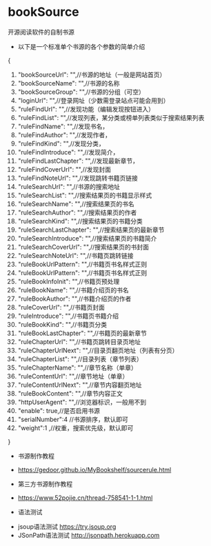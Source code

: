 # bookSource
开源阅读软件的自制书源

* 以下是一个标准单个书源的各个参数的简单介绍

{
1.    "bookSourceUrl": "",//书源的地址（一般是网站首页）
2.    "bookSourceName": "",//书源的名称
3.    "bookSourceGroup": "",//书源的分组（可空）
4.    "loginUrl": "",//登录网址（少数需登录站点可能会用到）
5.    "ruleFindUrl": "",//发现功能（编辑发现按钮进入）
6.    "ruleFindList": "",//发现列表，某分类或榜单列表类似于搜索结果列表
7.    "ruleFindName": "",//发现书名，
8.    "ruleFindAuthor": "",//发现作者，
9.    "ruleFindKind": "",//发现分类，
10.    "ruleFindIntroduce": "",//发现简介，
11.    "ruleFindLastChapter": "",//发现最新章节，
12.    "ruleFindCoverUrl": "",//发现封面
13.    "ruleFindNoteUrl": "",//发现跳转书籍页链接
14.    "ruleSearchUrl": "",//书源的搜索地址
15.    "ruleSearchList": "",//搜索结果页的书籍显示样式
16.    "ruleSearchName": "",//搜索结果页的书名
17.    "ruleSearchAuthor": "",//搜索结果页的作者
18.    "ruleSearchKind": "",//搜索结果页的书籍分类
19.    "ruleSearchLastChapter": "",//搜索结果页的最新章节
20.    "ruleSearchIntroduce": "",//搜索结果页的书籍简介
21.    "ruleSearchCoverUrl": "",//搜索结果页的书封面
22.    "ruleSearchNoteUrl": "",//书籍页跳转链接
23.    "ruleBookUrlPattern": "",//书籍页书名样式正则
24.    "ruleBookUrlPattern": "",//书籍页书名样式正则
25.    "ruleBookInfoInit": "",//书籍页预处理
26.    "ruleBookName": "",//书籍介绍页的书名
27.    "ruleBookAuthor": "",//书籍介绍页的作者
28.    "ruleCoverUrl": "",//书籍页封面
29.    "ruleIntroduce": "",//书籍页书籍介绍
30.    "ruleBookKind": "",//书籍页分类
31.    "ruleBookLastChapter": "",//书籍页的最新章节
32.    "ruleChapterUrl": "",//书籍页跳转目录页地址
33.    "ruleChapterUrlNext": "",//目录页翻页地址（列表有分页）
34.    "ruleChapterList": "",//目录列表（章节列表）
35.    "ruleChapterName": "",//章节名称（单章）
36.    "ruleContentUrl": "",//章节地址（单章）
37.    "ruleContentUrlNext": "",//章节内容翻页地址
38.    "ruleBookContent": "",//章节内容正文
39.    "httpUserAgent": "",//浏览器标识，一般用不到
40.    "enable": true,//是否启用书源
41.    "serialNumber":4 //书源排序，默认即可
42.    "weight":1 ,//权重，搜索优先级，默认即可


}


* 书源制作教程
- https://gedoor.github.io/MyBookshelf/sourcerule.html

* 第三方书源制作教程
- https://www.52pojie.cn/thread-758541-1-1.html

* 语法测试
- jsoup语法测试 https://try.jsoup.org
- JSonPath语法测试 http://jsonpath.herokuapp.com
